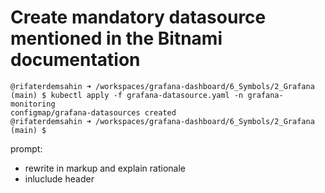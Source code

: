 # Create mandatory datasource mentioned in the Bitnami documentation

```shell
@rifaterdemsahin ➜ /workspaces/grafana-dashboard/6_Symbols/2_Grafana (main) $ kubectl apply -f grafana-datasource.yaml -n grafana-monitoring
configmap/grafana-datasources created
@rifaterdemsahin ➜ /workspaces/grafana-dashboard/6_Symbols/2_Grafana (main) $ 
```



prompt:
- rewrite in markup and explain rationale 
- inluclude header